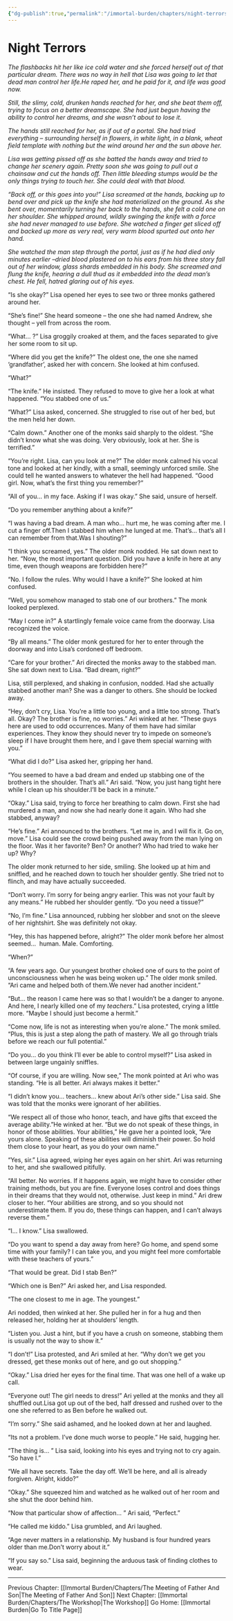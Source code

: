 ```yaml
---
{"dg-publish":true,"permalink":"/immortal-burden/chapters/night-terrors/"}
---
```


# Night Terrors

_The flashbacks hit her like ice cold water and she forced herself out of that particular dream. There was no way in hell that Lisa was going to let that dead man control her life.He raped her, and he paid for it, and life was good now._

_Still, the slimy, cold, drunken hands reached for her, and she beat them off, trying to focus on a better dreamscape. She had just begun having the ability to control her dreams, and she wasn’t about to lose it._

_The hands still reached for her, as if out of a portal. She had tried everything – surrounding herself in flowers, in white light, in a blank, wheat field template with nothing but the wind around her and the sun above her._

_Lisa was getting pissed off as she batted the hands away and tried to change her scenery again. Pretty soon she was going to pull out a chainsaw and cut the hands off. Then little bleeding stumps would be the only things trying to touch her. She could deal with that blood._

_“Back off, or this goes into you!” Lisa screamed at the hands, backing up to bend over and pick up the knife she had materialized on the ground. As she bent over, momentarily turning her back to the hands, she felt a cold one on her shoulder. She whipped around, wildly swinging the knife with a force she had never managed to use before. She watched a finger get sliced off and backed up more as very real, very warm blood spurted out onto her hand._

_She watched the man step through the portal, just as if he had died only minutes earlier –dried blood plastered on to his ears from his three story fall out of her window, glass shards embedded in his body. She screamed and flung the knife, hearing a dull thud as it embedded into the dead man’s chest. He fell, hatred glaring out of his eyes._

  

“Is she okay?” Lisa opened her eyes to see two or three monks gathered around her.

“She’s fine!” She heard someone – the one she had named Andrew, she thought – yell from across the room.

“What... ?” Lisa groggily croaked at them, and the faces separated to give her some room to sit up.

“Where did you get the knife?” The oldest one, the one she named ‘grandfather’, asked her with concern. She looked at him confused.

“What?”

“The knife.” He insisted. They refused to move to give her a look at what happened. “You stabbed one of us.”

“What?” Lisa asked, concerned. She struggled to rise out of her bed, but the men held her down.

“Calm down.” Another one of the monks said sharply to the oldest. “She didn’t know what she was doing. Very obviously, look at her. She is terrified.”

“You’re right. Lisa, can you look at me?” The older monk calmed his vocal tone and looked at her kindly, with a small, seemingly unforced smile. She could tell he wanted answers to whatever the hell had happened. “Good girl. Now, what’s the first thing you remember?”

“All of you... in my face. Asking if I was okay.” She said, unsure of herself.

“Do you remember anything about a knife?”

“I was having a bad dream. A man who... hurt me, he was coming after me. I cut a finger off.Then I stabbed him when he lunged at me. That’s... that’s all I can remember from that.Was I shouting?”

“I think you screamed, yes.” The older monk nodded. He sat down next to her. “Now, the most important question. Did you have a knife in here at any time, even though weapons are forbidden here?”

“No. I follow the rules. Why would I have a knife?” She looked at him confused.

“Well, you somehow managed to stab one of our brothers.” The monk looked perplexed.

“May I come in?” A startlingly female voice came from the doorway. Lisa recognized the voice.

“By all means.” The older monk gestured for her to enter through the doorway and into Lisa’s cordoned off bedroom.

“Care for your brother.” Ari directed the monks away to the stabbed man. She sat down next to Lisa. “Bad dream, right?”

Lisa, still perplexed, and shaking in confusion, nodded. Had she actually stabbed another man? She was a danger to others. She should be locked away.

“Hey, don’t cry, Lisa. You’re a little too young, and a little too strong. That’s all. Okay? The brother is fine, no worries.” Ari winked at her. “These guys here are used to odd occurrences. Many of them have had similar experiences. They know they should never try to impede on someone’s sleep if I have brought them here, and I gave them special warning with you.”

“What did I do?” Lisa asked her, gripping her hand.

“You seemed to have a bad dream and ended up stabbing one of the brothers in the shoulder. That’s all.” Ari said. “Now, you just hang tight here while I clean up his shoulder.I’ll be back in a minute.”

“Okay.” Lisa said, trying to force her breathing to calm down. First she had murdered a man, and now she had nearly done it again. Who had she stabbed, anyway?

“He’s fine.” Ari announced to the brothers. “Let me in, and I will fix it. Go on, move.” Lisa could see the crowd being pushed away from the man lying on the floor. Was it her favorite? Ben? Or another? Who had tried to wake her up? Why?

The older monk returned to her side, smiling. She looked up at him and sniffled, and he reached down to touch her shoulder gently. She tried not to flinch, and may have actually succeeded.

“Don’t worry. I’m sorry for being angry earlier. This was not your fault by any means.” He rubbed her shoulder gently. “Do you need a tissue?”

“No, I’m fine.” Lisa announced, rubbing her slobber and snot on the sleeve of her nightshirt. She was definitely not okay.

“Hey, this has happened before, alright?” The older monk before her almost seemed...  human. Male. Comforting.

“When?”

“A few years ago. Our youngest brother choked one of ours to the point of unconsciousness when he was being woken up.” The older monk smiled. “Ari came and helped both of them.We never had another incident.”

“But... the reason I came here was so that I wouldn’t be a danger to anyone. And here, I nearly killed one of my _teachers_.” Lisa protested, crying a little more. “Maybe I should just become a hermit.”

“Come now, life is not as interesting when you’re alone.” The monk smiled. “Plus, this is just a step along the path of mastery. We all go through trials before we reach our full potential.”

“Do you... do you think I’ll ever be able to control myself?” Lisa asked in between large ungainly sniffles.

“Of course, if you are willing. Now see,” The monk pointed at Ari who was standing. “He is all better. Ari always makes it better.”

“I didn’t know you... teachers... knew about Ari’s other side.” Lisa said. She was told that the monks were ignorant of her abilities.

“We respect all of those who honor, teach, and have gifts that exceed the average ability.”He winked at her. “But we do not speak of these things, in honor of those abilities. Your abilities,” He gave her a pointed look, “Are yours alone. Speaking of these abilities will diminish their power. So hold them close to your heart, as you do your own name.”

“Yes, sir.” Lisa agreed, wiping her eyes again on her shirt. Ari was returning to her, and she swallowed pitifully.

“All better. No worries. If it happens again, we might have to consider other training methods, but you are fine. Everyone loses control and does things in their dreams that they would not, otherwise. Just keep in mind.” Ari drew closer to her. “Your abilities are strong, and so you should not underestimate them. If you do, these things can happen, and I can’t always reverse them.”

“I... I know.” Lisa swallowed.

“Do you want to spend a day away from here? Go home, and spend some time with your family? I can take you, and you might feel more comfortable with these teachers of yours.”

“That would be great. Did I stab Ben?”

“Which one is Ben?” Ari asked her, and Lisa responded.

“The one closest to me in age. The youngest.”

Ari nodded, then winked at her. She pulled her in for a hug and then released her, holding her at shoulders’ length.

“Listen you. Just a hint, but if you have a crush on someone, stabbing them is usually not the way to show it.”

“I don’t!” Lisa protested, and Ari smiled at her. “Why don’t we get you dressed, get these monks out of here, and go out shopping.”

“Okay.” Lisa dried her eyes for the final time. That was one hell of a wake up call.

“Everyone out! The girl needs to dress!” Ari yelled at the monks and they all shuffled out.Lisa got up out of the bed, half dressed and rushed over to the one she referred to as Ben before he walked out.

“I’m sorry.” She said ashamed, and he looked down at her and laughed.

“Its not a problem. I’ve done much worse to people.” He said, hugging her.

“The thing is... ” Lisa said, looking into his eyes and trying not to cry again. “So have I.”

“We all have secrets. Take the day off. We’ll be here, and all is already forgiven. Alright, kiddo?”

“Okay.” She squeezed him and watched as he walked out of her room and she shut the door behind him.

“Now that particular show of affection... ” Ari said, “Perfect.”

“He called me kiddo.” Lisa grumbled, and Ari laughed.

“Age never matters in a relationship. My husband is four hundred years older than me.Don’t worry about it.”

“If you say so.” Lisa said, beginning the arduous task of finding clothes to wear.

---
Previous Chapter: [[Immortal Burden/Chapters/The Meeting of Father And Son\|The Meeting of Father And Son]]
Next Chapter: [[Immortal Burden/Chapters/The Workshop\|The Workshop]]
Go Home: [[Immortal Burden\|Go To Title Page]]
  
